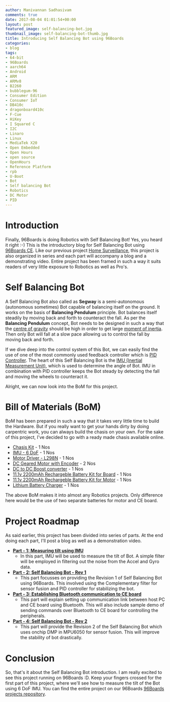 ```yaml
---
author: Manivannan Sadhasivam
comments: true
date: 2017-08-04 01:01:54+00:00
layout: post
featured_image: self-balancing-bot.jpg
thumbnail_image: self-balancing-bot-thumb.jpg
title: Introducing Self Balancing Bot using 96Boards
categories:
- blog
tags:
- 64-bit
- 96Boards
- aarch64
- Android
- ARM
- ARMv8
- B2260
- bubblegum-96
- Consumer Edition
- Consumer IoT
- DB410c
- dragonboard410c
- F-Cue
- HiKey
- I Squared C
- I2C
- Linaro
- Linux
- MediaTek X20
- Open Embedded
- Open Hours
- open source
- OpenHours
- Reference Platform
- rpb
- U-Boot
- Bot
- Self balancing Bot
- Robotics
- DC Motor
- PID
---
```


# **Introduction**

Finally, 96Boards is doing Robotics with Self Balancing Bot! Yes, you heard it right :-) This is the introductory blog for
Self Balancing Bot using [96Boards CE](https://www.96boards.org/products/ce/). Like our previous project [Home Surveillance](https://www.96boards.org/blog/part-1-home-surveillance-project-96boards/),
this project is also organized in series and each part will accompany a blog and a demonstrating video. Entire project has
been framed in such a way it suits readers of very little exposure to Robotics as well as Pro's.

# **Self Balancing Bot**

A Self Balancing Bot also called as **Segway** is a semi-autonomous (autonomous sometimes) Bot capable of balancing itself on
the ground. It works on the basis of **Balancing Pendulum** principle. Bot balances itself steadily by moving back and forth
to counteract the fall. As per the **Balancing Pendulum** concept, Bot needs to be designed in such a way that the [centre
of gravity](https://en.wikipedia.org/wiki/Center_of_mass#Center_of_gravity) should be high in order to get large [moment of inertia](https://en.wikipedia.org/wiki/Moment_of_inertia). Then only
Bot will fall at a slow pace allowing us to control the fall by moving back and forth.

If we dive deep into the control system of this Bot, we can easily find the use of one of the most commonly used feedback controller
which is [PID Controller](https://en.wikipedia.org/wiki/PID_controller). The heart of this Self Balancing Bot is the [IMU
(Inertial Measurement Unit)](https://en.wikipedia.org/wiki/Inertial_measurement_unit), which is used to determine the
angle of Bot. IMU in combination with PID controller keeps the Bot steady by detecting the fall and moving the wheels to
counteract it.

Alright, we can now look into the BoM for this project.

# **Bill of Materials (BoM)**

BoM has been prepared in such a way that it takes very little time to build the Hardware. But if you really want to get your
hands dirty by doing carpentric work, you can always build the chasis on your own. For the sake of this project, I've decided to go with a ready made chasis
available online.

* [Chasis Kit](https://nevonexpress.com/Self-Balancing-Robot-Chassis-Body-Diy.php) - 1 Nos
* [IMU - 6 DoF](http://www.amazon.in/GY-521-Mpu6050-Accelerometer-Arduino-REES52/dp/B008BOPN40/ref=sr_1_1?ie=UTF8&qid=1501573522&sr=8-1&keywords=mpu6050) - 1 Nos
* [Motor Driver - L298N](http://www.amazon.in/Robodo-Electronics-Motor-Driver-Module/dp/B00N4KWYDE/ref=pd_sbs_328_1?_encoding=UTF8&psc=1&refRID=YESQPMRAEF73WTRQPRP1) - 1 Nos
* [DC Geared Motor with Encoder](http://www.rhydolabz.com/robotics-motor-drivers-c-155_162/751-metal-gearmotor-25dx54l-mm-lp-12v-with-48-cpr-encoder-p-2281.html) - 2 Nos
* [DC to DC Boost converter](http://www.amazon.in/KitsGuru-Step-up-Adjustable-Booster-Current/dp/B00HV59922) - 1 Nos
* [11.1v 2200mAh Rechargeble Battery Kit for Board](http://robokits.co.in/batteries-chargers/lithium-ion-battery/li-ion-11.1v-2200mah-2c-with-inbuilt-charger-protection) - 1 Nos
* [11.1v 2200mAh Rechargeble Battery Kit for Motor](http://robokits.co.in/batteries-chargers/lithium-ion-battery/lithium-ion-rechargeable-battery-pack-11.1v-2200mah-2c) - 1 Nos
* [Lithium Battery Charger](http://www.amazon.in/Lithium-Battery-Charger-Protection-Module/dp/B0728D6MTV/ref=sr_1_6?s=industrial&ie=UTF8&qid=1501652848&sr=1-6&keywords=lithium+battery+charger+with+battery+protection) - 1 Nos

The above BoM makes it into almost any Robotics projects. Only difference here would be the use of two separate batteries for motor
and CE board.

# **Project Roadmap**

As said earlier, this project has been divided into series of parts. At the end doing each part, I'll post a blog as well as
a demonstration video.

* [**Part - 1: Measuring tilt using IMU**](https://github.com/96boards-projects/self_balancing_bot#3-measuring-tilt-using-imu)
  * In this part, IMU will be used to measure the tilt of Bot. A simple filter will be employed in filtering out the noise from the Accel and Gyro data.
* [**Part - 2: Self Balancing Bot - Rev 1**](https://github.com/96boards-projects/self_balancing_bot#4-self-balancing-bot---rev-1)
  * This part focusses on providing the Revision 1 of Self Balancing Bot using 96Boards. This involved using the Complementary filter for sensor fusion and PID controller for stabilizing the bot.
* [**Part - 3: Establishing Bluetooth communication to CE board**](https://github.com/96boards-projects/self_balancing_bot#5-establishing-bluetooth-communication-to-ce-board)
  * This part will explain setting up communication link between host PC and CE board using Bluetooth. This will also include sample demo of sending commands over Bluetooth to CE board for controlling the peripherals.
* [**Part - 4: Self Balancing Bot - Rev 2**](https://github.com/96boards-projects/self_balancing_bot#6-self-balancing-bot---rev-2)
  * This part will provide the Revision 2 of the Self Balancing Bot which uses onchip DMP in MPU6050 for sensor fusion. This
  will improve the stability of bot drastically.

# **Conclusion**

So, that's it about the Self Balancing Bot introduction. I am really excited to see this project running on 96Boards :D.
Keep your fingers crossed for the first part of this project, where we'll see how to measure the tilt of the Bot using 6 DoF
IMU. You can find the entire project on our 96Boards [96Boards projects repository](https://github.com/96boards-projects/self_balancing_bot).
